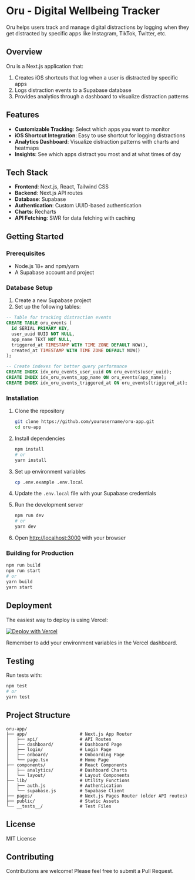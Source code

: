 # Oru - Digital Wellbeing Tracker

Oru helps users track and manage digital distractions by logging when they get distracted by specific apps like Instagram, TikTok, Twitter, etc.

## Overview

Oru is a Next.js application that:

1. Creates iOS shortcuts that log when a user is distracted by specific apps
2. Logs distraction events to a Supabase database
3. Provides analytics through a dashboard to visualize distraction patterns

## Features

- **Customizable Tracking**: Select which apps you want to monitor
- **iOS Shortcut Integration**: Easy to use shortcut for logging distractions
- **Analytics Dashboard**: Visualize distraction patterns with charts and heatmaps
- **Insights**: See which apps distract you most and at what times of day

## Tech Stack

- **Frontend**: Next.js, React, Tailwind CSS
- **Backend**: Next.js API routes
- **Database**: Supabase
- **Authentication**: Custom UUID-based authentication
- **Charts**: Recharts
- **API Fetching**: SWR for data fetching with caching

## Getting Started

### Prerequisites

- Node.js 18+ and npm/yarn
- A Supabase account and project

### Database Setup

1. Create a new Supabase project
2. Set up the following tables:

```sql
-- Table for tracking distraction events
CREATE TABLE oru_events (
  id SERIAL PRIMARY KEY,
  user_uuid UUID NOT NULL,
  app_name TEXT NOT NULL,
  triggered_at TIMESTAMP WITH TIME ZONE DEFAULT NOW(),
  created_at TIMESTAMP WITH TIME ZONE DEFAULT NOW()
);

-- Create indexes for better query performance
CREATE INDEX idx_oru_events_user_uuid ON oru_events(user_uuid);
CREATE INDEX idx_oru_events_app_name ON oru_events(app_name);
CREATE INDEX idx_oru_events_triggered_at ON oru_events(triggered_at);
```

### Installation

1. Clone the repository
   ```bash
   git clone https://github.com/yourusername/oru-app.git
   cd oru-app
   ```

2. Install dependencies
   ```bash
   npm install
   # or
   yarn install
   ```

3. Set up environment variables
   ```bash
   cp .env.example .env.local
   ```

4. Update the `.env.local` file with your Supabase credentials

5. Run the development server
   ```bash
   npm run dev
   # or
   yarn dev
   ```

6. Open [http://localhost:3000](http://localhost:3000) with your browser

### Building for Production

```bash
npm run build
npm run start
# or
yarn build
yarn start
```

## Deployment

The easiest way to deploy is using Vercel:

[![Deploy with Vercel](https://vercel.com/button)](https://vercel.com/new/git/external?repository-url=https://github.com/yourusername/oru-app)

Remember to add your environment variables in the Vercel dashboard.

## Testing

Run tests with:

```bash
npm test
# or
yarn test
```

## Project Structure

```
oru-app/
├── app/                    # Next.js App Router
│   ├── api/                # API Routes
│   ├── dashboard/          # Dashboard Page
│   ├── login/              # Login Page
│   ├── onboard/            # Onboarding Page
│   └── page.tsx            # Home Page
├── components/             # React Components
│   ├── analytics/          # Dashboard Charts
│   └── layout/             # Layout Components
├── lib/                    # Utility Functions
│   ├── auth.js             # Authentication
│   └── supabase.js         # Supabase Client
├── pages/                  # Next.js Pages Router (older API routes)
├── public/                 # Static Assets
└── __tests__/              # Test Files
```

## License

MIT License

## Contributing

Contributions are welcome! Please feel free to submit a Pull Request.